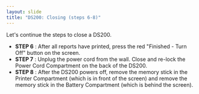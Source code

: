 ```yaml
---
layout: slide
title: "DS200: Closing (steps 6-8)"
---
```


Let&#39;s continue the steps to close a DS200.

- **STEP 6** : After all reports have printed, press the red &quot;Finished - Turn Off&quot; button on the screen.
- **STEP 7** : Unplug the power cord from the wall. Close and re-lock the Power Cord Compartment on the back of the DS200.
- **STEP 8** : After the DS200 powers off, remove the memory stick in the Printer Compartment (which is in front of the screen) and remove the memory stick in the Battery Compartment (which is behind the screen).